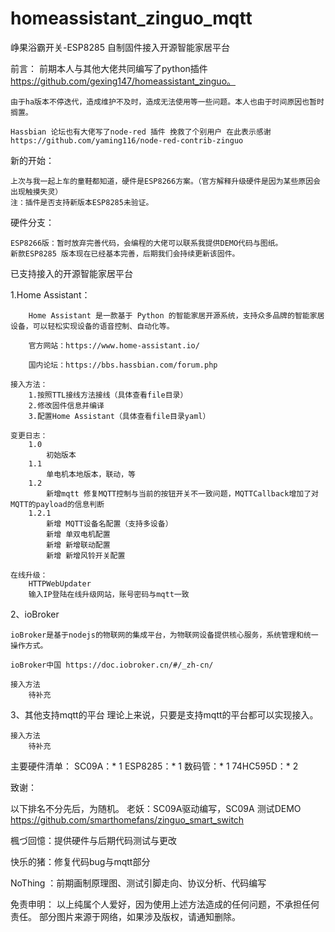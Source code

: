 # homeassistant_zinguo_mqtt

峥果浴霸开关-ESP8285 自制固件接入开源智能家居平台

前言：
	前期本人与其他大佬共同编写了python插件 https://github.com/gexing147/homeassistant_zinguo。

	由于ha版本不停迭代，造成维护不及时，造成无法使用等一些问题。本人也由于时间原因也暂时搁置。

	Hassbian 论坛也有大佬写了node-red 插件 挽救了个别用户 在此表示感谢 https://github.com/yaming116/node-red-contrib-zinguo 

新的开始：

	上次与我一起上车的童鞋都知道，硬件是ESP8266方案。（官方解释升级硬件是因为某些原因会出现触摸失灵）
    注：插件是否支持新版本ESP8285未验证。

硬件分支：

	ESP8266版：暂时放弃完善代码，会编程的大佬可以联系我提供DEMO代码与图纸。
	新款ESP8285 版本现在已经基本完善，后期我们会持续更新该固件。

已支持接入的开源智能家居平台

1.Home Assistant：

		Home Assistant 是一款基于 Python 的智能家居开源系统，支持众多品牌的智能家居设备，可以轻松实现设备的语音控制、自动化等。
		
		官方网站：https://www.home-assistant.io/
		
		国内论坛：https://bbs.hassbian.com/forum.php

	接入方法：
		1.按照TTL接线方法接线（具体查看file目录）
		2.修改固件信息并编译
		3.配置Home Assistant（具体查看file目录yaml）

    变更日志：
		1.0 
			初始版本
		1.1
			单电机本地版本，联动，等
		1.2
			新增mqtt 修复MQTT控制与当前的按钮开关不一致问题，MQTTCallback增加了对MQTT的payload的信息判断 
		1.2.1
			新增 MQTT设备名配置（支持多设备）
			新增 单双电机配置 
			新增 新增联动配置
			新增 新增风铃开关配置
		
	在线升级：
		HTTPWebUpdater
		输入IP登陆在线升级网站，账号密码与mqtt一致
2、ioBroker

	ioBroker是基于nodejs的物联网的集成平台，为物联网设备提供核心服务，系统管理和统一操作方式。
	
	ioBroker中国 https://doc.iobroker.cn/#/_zh-cn/

	接入方法
		待补充

3、其他支持mqtt的平台
	理论上来说，只要是支持mqtt的平台都可以实现接入。

	接入方法
		待补充


主要硬件清单：
  SC09A：* 1
  ESP8285：* 1
  数码管：* 1
  74HC595D：* 2
 
致谢：

  以下排名不分先后，为随机。
  老妖：SC09A驱动编写，SC09A 测试DEMO https://github.com/smarthomefans/zinguo_smart_switch
  
  楓づ回憶：提供硬件与后期代码测试与更改
  
  快乐的猪：修复代码bug与mqtt部分
  
  NoThing ：前期画制原理图、测试引脚走向、协议分析、代码编写
  
免责申明：
  以上纯属个人爱好，因为使用上述方法造成的任何问题，不承担任何责任。
  部分图片来源于网络，如果涉及版权，请通知删除。 
